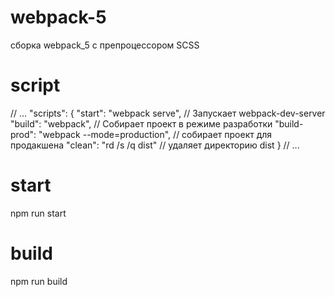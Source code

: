 # webpack-5
сборка webpack_5 c препроцессором SCSS
# script

  // ...
	"scripts": {
      "start": "webpack serve", // Запускает webpack-dev-server
      "build": "webpack", // Собирает проект в режиме разработки
      "build-prod": "webpack --mode=production", // собирает проект для продакшена
      "clean": "rd /s /q dist" // удаляет директорию dist
  }
  // ...

  # start
  npm run start

  # build 
  npm run build